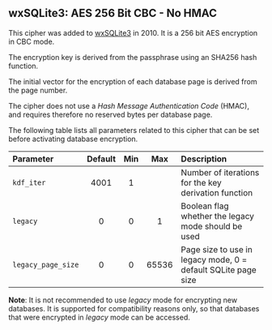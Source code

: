 ## <a name="cipher_aes256cbc"/>wxSQLite3: AES 256 Bit CBC - No HMAC

This cipher was added to [wxSQLite3](https://github.com/utelle/wxsqlite3) in 2010. It is a 256 bit AES encryption in CBC mode.

The encryption key is derived from the passphrase using an SHA256 hash function.

The initial vector for the encryption of each database page is derived from the page number.

The cipher does not use a _Hash Message Authentication Code_ (HMAC), and requires therefore no reserved bytes per database page.

The following table lists all parameters related to this cipher that can be set before activating database encryption.

| Parameter | Default | Min | Max | Description |
| :--- | :---: | :---: | :---: | :--- |
| `kdf_iter` | 4001 | 1 | | Number of iterations for the key derivation function
| `legacy` | 0 | 0 | 1 | Boolean flag whether the legacy mode should be used |
| `legacy_page_size` | 0 | 0 | 65536 | Page size to use in legacy mode, 0 = default SQLite page size |

**Note**: It is not recommended to use _legacy_ mode for encrypting new databases. It is supported for compatibility reasons only, so that databases that were encrypted in _legacy_ mode can be accessed.
